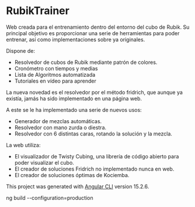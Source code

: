 # RubikTrainer

Web creada para el entrenamiento dentro del entorno del cubo de Rubik.
Su principal objetivo es proporcionar una serie de herramientas para poder entrenar, así como implementaciones sobre ya originales.

Dispone de:
- Resolvedor de cubos de Rubik mediante patrón de colores.
- Cronómetro con tiempos y medias
- Lista de Algoritmos automatizada
- Tutoriales en vídeo para aprender

La nueva novedad es el resolvedor por el método fridrich, que aunque ya existía, jamás ha sido implementado en una página web.

A este se le ha implementado una serie de nuevos usos:
- Generador de mezclas automáticas.
- Resolvedor con mano zurda o diestra.
- Resolvedor con 6 distintas caras, rotando la solución y la mezcla.

La web utiliza:
- El visualizador de Twisty Cubing, una librería de código abierto para poder visualizar el cubo.
- El creador de soluciones Fridrich no implementado nunca en web.
- El creador de soluciones óptimas de Kociemba.

This project was generated with [Angular CLI](https://github.com/angular/angular-cli) version 15.2.6.

ng build --configuration=production